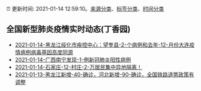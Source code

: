 :alarm_clock: 更新时间: 2021-01-14 12:59:10。[来源分类](../README.md)、[标签分类](../TAGS.md)、[时间分类](../TIMELINE.md)

## 全国新型肺炎疫情实时动态(丁香园)




- [2021-01-14-黑龙江绥化市疾控中心：望奎县-2-个病例和去年-12-月份大连疫情病例病毒基因高度同源](http://app.cctv.com/special/cportal/detail/arti/index.html?id=Artio0fA5MpTmOksuIPfHMzo210114&isfromapp=1) 
- [2021-01-14-广西南宁发现-1-例新冠肺炎阳性病例](http://app.cctv.com/special/cportal/detail/arti/index.html?id=ArtizMl5z9dIIMaQpDn4XgZv210114&isfromapp=1) 
- [2021-01-14-石家庄-12-村庄-2-万居民集中异地隔离！]() 
- [2021-01-13-黑龙江新增-40-确诊，河北新增-90-确诊，全国铁路退票政策有调整](http://app.cctv.com/special/cportal/detail/arti/index.html?id=ArtiR3zP94FXf91j3BkosohD210113&isfromapp=1) 